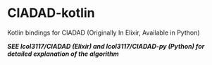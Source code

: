 # CIADAD-kotlin
Kotlin bindings for CIADAD (Originally In Elixir, Available in Python)

***SEE lcol3117/CIADAD (Elixir) and lcol3117/CIADAD-py (Python) for detailed explanation of the algorithm***

